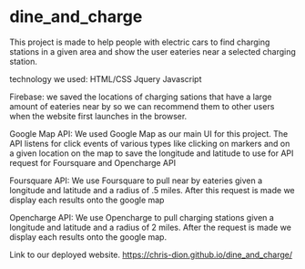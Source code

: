 # dine_and_charge
This project is made to help people with electric cars to find charging stations in a given area and show the user eateries near a selected charging station. 
 
 technology we used:
 HTML/CSS
 Jquery
 Javascript
 
 Firebase: we saved the locations of charging sations that have a large amount of eateries near by so we can recommend them to other users when the website first launches in the browser.
 
 Google Map API: We used Google Map as our main UI for this project. The API listens for click events of various types like clicking on markers and on a given location on the map to save the longitude and latitude to use for API request for Foursquare and Opencharge API
 
 
 Foursquare API: We use Foursquare to pull near by eateries given a longitude and latitude and a radius of .5 miles. After this request is made we display each results onto the google map
 
 Opencharge API: We use Opencharge to pull charging stations given a longitude and latitude and a radius of 2 miles. After the request is made we display each results onto the google map.
 
 Link to our deployed website.
 https://chris-dion.github.io/dine_and_charge/
